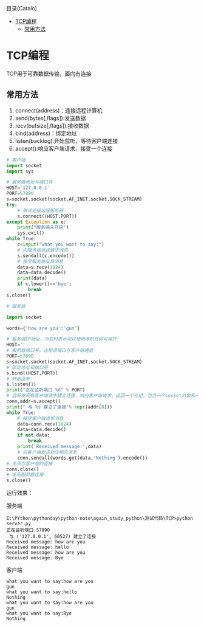 <!--961032830987546d0e6d54829fc886f6-->

目录(Catalo)

* [TCP编程](#TCP编程)
  * [常用方法](#常用方法)

<!--a46263f7a69f33f39fc26f907cdb773a-->
# TCP编程

TCP用于可靠数据传输，面向有连接

## 常用方法

1. connect(address)：连接远程计算机
2. send(bytes[,flags]):发送数据
3. recv(bufsize[,flags]):接收数据
4. bind(address)：绑定地址
5. listen(backlog):开始监听，等待客户端连接
6. accept():响应客户端请求，接受一个连接

```python
# 客户端
import socket
import sys

# 服务器地址与端口号
HOST='127.0.0.1'
PORT=57890
s=socket.socket(socket.AF_INET,socket.SOCK_STREAM)
try:
    # 尝试连接远程服务器
    s.connect((HOST,PORT))
except Exception as e:
    print("服务端未开启")
    sys.exit()
while True:
    c=input("what you want to say:")
    # 向服务端发送请求消息
    s.sendall(c.encode())
    # 接受服务端反馈消息
    data=s.recv(1024)
    data=data.decode()
    print(data)
    if c.lower()=='bye':
        break
s.close()

```

```python
# 服务端

import socket

words={'how are you':'gun'}

# 服务端IP地址，为空时表示可以使用本机任何可用IP
HOST=''
# 服务器端口号，占用该端口与客户端通信
PORT=57890
s=socket.socket(socket.AF_INET,socket.SOCK_STREAM)
# 绑定地址和端口号
s.bind((HOST,PORT))
# 开始监听
s.listen(1)
print("正在监听端口 %d" % PORT)
# 监听发现有客户端请求建立连接，响应客户端请求，返回一个元组，包含一个socket对象和一个客户端信息，也是一个元组(hostaddr, port)
conn,addr=s.accept()
print(" 与 %s 建立了连接"% repr(addr[0]))
while True:
    # 接受客户端请求消息
    data=conn.recv(1024)
    data=data.decode()
    if not data:
        break
    print('Received message:',data)
    # 向客户端发送对应相应消息
    conn.sendall(words.get(data,'Nothing').encode())
# 关闭与客户端的连接
conn.close()
# 关闭服务器连接
s.close()
```

运行效果：

服务端

```shell
E:\PYthon\pythonday\python-note\again_study_python\测试代码\TCP>python server.py
正在监听端口 57890
 与 ('127.0.0.1', 60527) 建立了连接
Received message: how are you
Received message: hello
Received message: how are you
Received message: Bye
```

客户端

```shell
what you want to say:how are you
gun
what you want to say:hello
Nothing
what you want to say:how are you
gun
what you want to say:Bye
Nothing
```